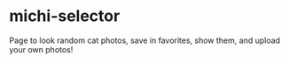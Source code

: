 # michi-selector
Page to look random cat photos, save in favorites, show them, and upload your own photos!
